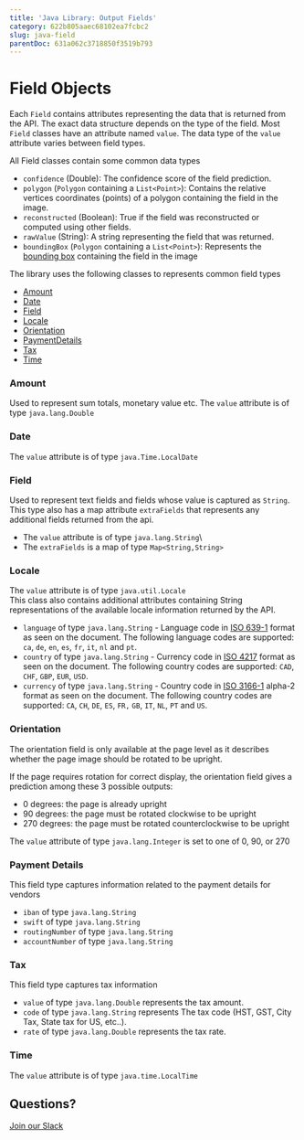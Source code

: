 ```yaml
---
title: 'Java Library: Output Fields'
category: 622b805aaec68102ea7fcbc2
slug: java-field
parentDoc: 631a062c3718850f3519b793
---
```


# Field Objects
Each `Field` contains attributes representing the data that is returned from the API.
The exact data structure depends on the type of the field. Most `Field` classes have an attribute named `value`.
The data type of the `value` attribute varies between field types.

All Field classes contain some common data types

* `confidence` (Double):
  The confidence score of the field prediction.
* `polygon` (`Polygon` containing a `List<Point>`):
  Contains the relative vertices coordinates (points) of a polygon containing the field in the image.
* `reconstructed` (Boolean):
  True if the field was reconstructed or computed using other fields.
* `rawValue` (String):
  A string representing the field that was returned.
* `boundingBox` (`Polygon` containing a `List<Point>`): Represents the [bounding box](https://en.wikipedia.org/wiki/Minimum_bounding_box) containing the field in the image

The library uses the following classes to represents common field types
* [Amount](#amount)
* [Date](#date)
* [Field](#field)
* [Locale](#locale)
* [Orientation](#orientation)
* [PaymentDetails](#payment-details)
* [Tax](#tax)
* [Time](#time)

### Amount
Used to represent sum totals, monetary value etc. The `value` attribute is of type `java.lang.Double`

### Date
The `value` attribute is of type `java.Time.LocalDate`

### Field
Used to represent text fields and fields whose value is captured as `String`.
This type also has a map attribute `extraFields` that represents any additional fields returned from the api.

* The `value` attribute is of type `java.lang.String`\
* The `extraFields` is a map of type `Map<String,String>`

### Locale
The `value` attribute is of type `java.util.Locale`\
This class also contains additional attributes containing String representations of the available locale information returned by the API.

* `language` of type `java.lang.String` - Language code in [ISO 639-1](https://en.wikipedia.org/wiki/ISO_639-1) format as seen on the document.
  The following language codes are supported: `ca`, `de`, `en`, `es`, `fr`, `it`, `nl` and `pt`.
* `country` of type `java.lang.String` - Currency code in [ISO 4217](https://en.wikipedia.org/wiki/ISO_4217) format as seen on the document.
  The following country codes are supported: `CAD`, `CHF`, `GBP`, `EUR`, `USD`.
* `currency` of type `java.lang.String` - Country code in [ISO 3166-1](https://en.wikipedia.org/wiki/ISO_3166-1) alpha-2 format as seen on the document.
  The following country codes are supported: `CA`, `CH`, `DE`, `ES`, `FR,` `GB`, `IT`, `NL`, `PT` and `US`.

### Orientation
The orientation field is only available at the page level as it describes whether the page image should be rotated to be upright.

If the page requires rotation for correct display, the orientation field gives a prediction among these 3 possible outputs:
* 0 degrees: the page is already upright
* 90 degrees: the page must be rotated clockwise to be upright
* 270 degrees: the page must be rotated counterclockwise to be upright

The `value` attribute of type `java.lang.Integer` is set to one of 0, 90, or 270

### Payment Details
This field type captures information related to the payment details for vendors
* `iban` of type `java.lang.String`
* `swift` of type `java.lang.String`
* `routingNumber` of type `java.lang.String`
* `accountNumber` of type `java.lang.String`

### Tax
This field type captures tax information

* `value` of type `java.lang.Double` represents the tax amount.
* `code` of type `java.lang.String` represents The tax code (HST, GST, City Tax, State tax for US, etc..).
* `rate` of type `java.lang.Double` represents the tax rate.

### Time
The `value` attribute is of type `java.time.LocalTime`

## Questions?
[Join our Slack](https://join.slack.com/t/mindee-community/shared_invite/zt-2d0ds7dtz-DPAF81ZqTy20chsYpQBW5g)
